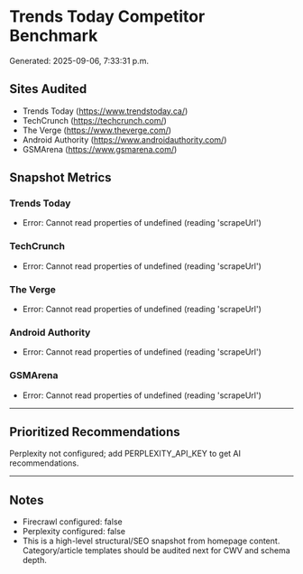 # Trends Today Competitor Benchmark

Generated: 2025-09-06, 7:33:31 p.m.

## Sites Audited
- Trends Today (https://www.trendstoday.ca/)
- TechCrunch (https://techcrunch.com/)
- The Verge (https://www.theverge.com/)
- Android Authority (https://www.androidauthority.com/)
- GSMArena (https://www.gsmarena.com/)

## Snapshot Metrics

### Trends Today
- Error: Cannot read properties of undefined (reading 'scrapeUrl')

### TechCrunch
- Error: Cannot read properties of undefined (reading 'scrapeUrl')

### The Verge
- Error: Cannot read properties of undefined (reading 'scrapeUrl')

### Android Authority
- Error: Cannot read properties of undefined (reading 'scrapeUrl')

### GSMArena
- Error: Cannot read properties of undefined (reading 'scrapeUrl')

---

## Prioritized Recommendations

Perplexity not configured; add PERPLEXITY_API_KEY to get AI recommendations.

---

## Notes
- Firecrawl configured: false
- Perplexity configured: false
- This is a high-level structural/SEO snapshot from homepage content. Category/article templates should be audited next for CWV and schema depth.
